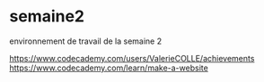 # semaine2
environnement de travail de la semaine 2

https://www.codecademy.com/users/ValerieCOLLE/achievements
https://www.codecademy.com/learn/make-a-website